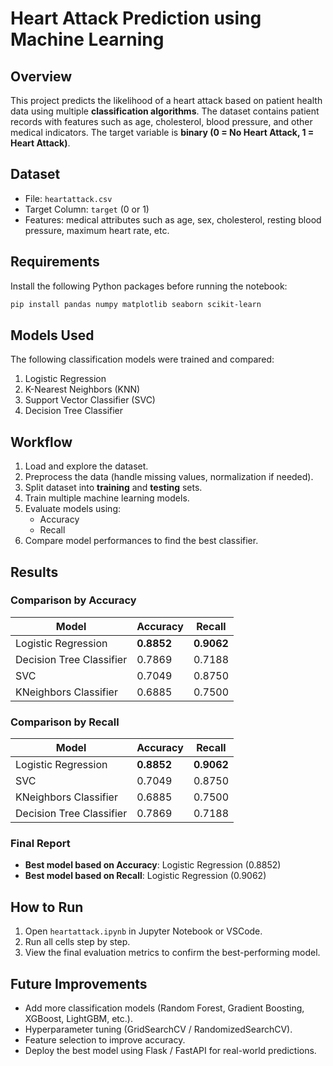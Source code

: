 # Heart Attack Prediction using Machine Learning  

## Overview  
This project predicts the likelihood of a heart attack based on patient health data using multiple **classification algorithms**. The dataset contains patient records with features such as age, cholesterol, blood pressure, and other medical indicators. The target variable is **binary (0 = No Heart Attack, 1 = Heart Attack)**.  

## Dataset  
- File: `heartattack.csv`  
- Target Column: `target` (0 or 1)  
- Features: medical attributes such as age, sex, cholesterol, resting blood pressure, maximum heart rate, etc.  


## Requirements  
Install the following Python packages before running the notebook:  

```bash
pip install pandas numpy matplotlib seaborn scikit-learn
```

## Models Used  
The following classification models were trained and compared:  

1. Logistic Regression  
2. K-Nearest Neighbors (KNN)  
3. Support Vector Classifier (SVC)  
4. Decision Tree Classifier  

## Workflow  
1. Load and explore the dataset.  
2. Preprocess the data (handle missing values, normalization if needed).  
3. Split dataset into **training** and **testing** sets.  
4. Train multiple machine learning models.  
5. Evaluate models using:  
   - Accuracy  
   - Recall  
6. Compare model performances to find the best classifier.  

## Results  

### Comparison by Accuracy
| Model                   | Accuracy | Recall  |
|--------------------------|----------|---------|
| Logistic Regression      | **0.8852** | **0.9062** |
| Decision Tree Classifier | 0.7869   | 0.7188  |
| SVC                      | 0.7049   | 0.8750  |
| KNeighbors Classifier    | 0.6885   | 0.7500  |

### Comparison by Recall
| Model                   | Accuracy | Recall  |
|--------------------------|----------|---------|
| Logistic Regression      | **0.8852** | **0.9062** |
| SVC                      | 0.7049   | 0.8750  |
| KNeighbors Classifier    | 0.6885   | 0.7500  |
| Decision Tree Classifier | 0.7869   | 0.7188  |

### Final Report  
- **Best model based on Accuracy**: Logistic Regression (0.8852)  
- **Best model based on Recall**: Logistic Regression (0.9062)  

## How to Run  
1. Open `heartattack.ipynb` in Jupyter Notebook or VSCode.  
2. Run all cells step by step.  
3. View the final evaluation metrics to confirm the best-performing model.  

## Future Improvements  
- Add more classification models (Random Forest, Gradient Boosting, XGBoost, LightGBM, etc.).  
- Hyperparameter tuning (GridSearchCV / RandomizedSearchCV).  
- Feature selection to improve accuracy.  
- Deploy the best model using Flask / FastAPI for real-world predictions.  
